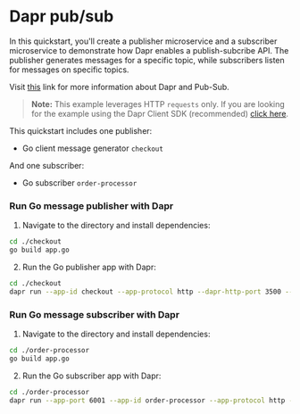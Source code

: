 # Dapr pub/sub

In this quickstart, you'll create a publisher microservice and a subscriber microservice to demonstrate how Dapr enables a publish-subcribe API. The publisher generates messages for a specific topic, while subscribers listen for messages on specific topics.

Visit [this](https://docs.dapr.io/developing-applications/building-blocks/pubsub/) link for more information about Dapr and Pub-Sub.

> **Note:** This example leverages HTTP `requests` only.  If you are looking for the example using the Dapr Client SDK (recommended) [click here](../sdk/).

This quickstart includes one publisher:

- Go client message generator `checkout` 

And one subscriber: 
 
- Go subscriber `order-processor`

### Run Go message publisher with Dapr

1. Navigate to the directory and install dependencies: 

<!-- STEP
name: Build Go file
-->

```bash
cd ./checkout
go build app.go
```
<!-- END_STEP -->
2. Run the Go publisher app with Dapr: 

<!-- STEP
name: Run Go publisher
expected_stdout_lines:
  - "You're up and running! Both Dapr and your app logs will appear here."
  - '== APP == Published data:  {"orderId":1}'
  - '== APP == Published data:  {"orderId":2}'
  - "Exited App successfully"
  - "Exited Dapr successfully"
expected_stderr_lines:
output_match_mode: substring
background: true
sleep: 10
-->
    
```bash
cd ./checkout
dapr run --app-id checkout --app-protocol http --dapr-http-port 3500 --components-path ../../../components -- go run app.go
```

<!-- END_STEP -->
### Run Go message subscriber with Dapr

1. Navigate to the directory and install dependencies: 

<!-- STEP
name: Build Go file
-->

```bash
cd ./order-processor
go build app.go
```
<!-- END_STEP -->

2. Run the Go subscriber app with Dapr: 

<!-- STEP
name: Run Go subscriber
expected_stdout_lines:
  - "You're up and running! Both Dapr and your app logs will appear here."
  - '== APP == Subscriber received:  {"orderId":10}'
  - "Exited Dapr successfully"
  - "Exited App successfully"
expected_stderr_lines:
output_match_mode: substring
background: true
sleep: 10
-->


```bash
cd ./order-processor
dapr run --app-port 6001 --app-id order-processor --app-protocol http --dapr-http-port 3501 --components-path ../../../components -- go run app.go
```

<!-- END_STEP -->